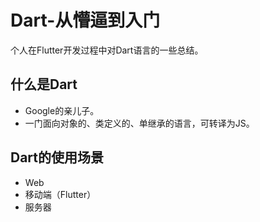 # Dart-从懵逼到入门

个人在Flutter开发过程中对Dart语言的一些总结。

## 什么是Dart

- Google的亲儿子。
- 一门面向对象的、类定义的、单继承的语言，可转译为JS。

## Dart的使用场景

- Web
- 移动端（Flutter）
- 服务器

